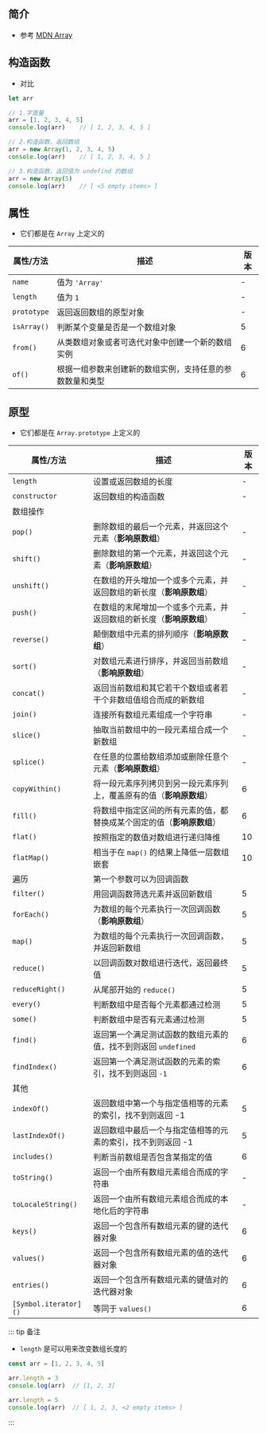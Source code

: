 ## 简介

+ 参考 [MDN Array](https://developer.mozilla.org/zh-CN/docs/Web/JavaScript/Reference/Global_Objects/Array)


## 构造函数

+ 对比
```js
let arr

// 1.字面量
arr = [1, 2, 3, 4, 5]
console.log(arr)    // [ 1, 2, 3, 4, 5 ]

// 2.构造函数，返回数组
arr = new Array(1, 2, 3, 4, 5)
console.log(arr)    // [ 1, 2, 3, 4, 5 ]

// 3.构造函数，返回值为 undefind 的数组
arr = new Array(5)
console.log(arr)    // [ <5 empty items> ]
```




## 属性

+ 它们都是在 `Array` 上定义的

|属性/方法|描述|版本|
|-|-|-|
|`name`|值为 `'Array'`|-|
|`length`|值为 `1`|-|
|`prototype`|返回返回数组的原型对象|-|
|`isArray()`|判断某个变量是否是一个数组对象|5|-|
|`from()`|从类数组对象或者可迭代对象中创建一个新的数组实例|<Badge>6</Badge>|
|`of()`|根据一组参数来创建新的数组实例，支持任意的参数数量和类型|<Badge>6</Badge>|




## 原型

+ 它们都是在 `Array.prototype` 上定义的

|属性/方法|描述|版本|
|-|-|-|
|`length`|设置或返回数组的长度|-|
|`constructor`|返回数组的构造函数|-|
|<Badge>数组操作</Badge>|||
|`pop()`|删除数组的最后一个元素，并返回这个元素（**影响原数组**）|-|
|`shift()`|删除数组的第一个元素，并返回这个元素（**影响原数组**）|-|
|`unshift()`|在数组的开头增加一个或多个元素，并返回数组的新长度（**影响原数组**）|-|
|`push()`|在数组的末尾增加一个或多个元素，并返回数组的新长度（**影响原数组**）|-|
|`reverse()`|颠倒数组中元素的排列顺序（**影响原数组**）|-|
|`sort()`|对数组元素进行排序，并返回当前数组（**影响原数组**）|-|
|`concat()`|返回当前数组和其它若干个数组或者若干个非数组值组合而成的新数组|-|
|`join()`|连接所有数组元素组成一个字符串|-|
|`slice()`|抽取当前数组中的一段元素组合成一个新数组|-|
|`splice()`|在任意的位置给数组添加或删除任意个元素（**影响原数组**）|-|
|`copyWithin()`|将一段元素序列拷贝到另一段元素序列上，覆盖原有的值（**影响原数组**）|<Badge>6</Badge>|
|`fill()`|将数组中指定区间的所有元素的值，都替换成某个固定的值（**影响原数组**）|<Badge>6</Badge>|
|`flat()`|按照指定的数值对数组进行递归降维|<Badge>10</Badge>|
|`flatMap()`|相当于在 `map()` 的结果上降低一层数组嵌套|<Badge>10</Badge>|
|<Badge>遍历</Badge>|第一个参数可以为回调函数||
|`filter()`|用回调函数筛选元素并返回新数组|5|
|`forEach()`|为数组的每个元素执行一次回调函数（**影响原数组**）|5|
|`map()`|为数组的每个元素执行一次回调函数，并返回新数组|5|
|`reduce()`|以回调函数对数组进行迭代，返回最终值|5|
|`reduceRight()`|从尾部开始的 `reduce()`|5|
|`every()`|判断数组中是否每个元素都通过检测|5|
|`some()`|判断数组中是否有元素通过检测|5|
|`find()`|返回第一个满足测试函数的数组元素的值，找不到则返回 `undefined`|<Badge>6</Badge>|
|`findIndex()`|返回第一个满足测试函数的元素的索引，找不到则返回 `-1`|<Badge>6</Badge>|
|<Badge>其他</Badge>|||
|`indexOf()`|返回数组中第一个与指定值相等的元素的索引，找不到则返回 -1|5|
|`lastIndexOf()`|返回数组中最后一个与指定值相等的元素的索引，找不到则返回 -1|5|
|`includes()`|判断当前数组是否包含某指定的值|<Badge>6</Badge>|
|`toString()`|返回一个由所有数组元素组合而成的字符串|-|
|`toLocaleString()`|返回一个由所有数组元素组合而成的本地化后的字符串|-|
|`keys()`|返回一个包含所有数组元素的键的迭代器对象|<Badge>6</Badge>|
|`values()`|返回一个包含所有数组元素的值的迭代器对象|<Badge>6</Badge>|
|`entries()`|返回一个包含所有数组元素的键值对的迭代器对象|<Badge>6</Badge>|
|`[Symbol.iterator]()`|等同于 `values()`|<Badge>6</Badge>|


::: tip 备注
+ `length` 是可以用来改变数组长度的
```js
const arr = [1, 2, 3, 4, 5]

arr.length = 3
console.log(arr)  // [1, 2, 3]

arr.length = 5
console.log(arr)  // [ 1, 2, 3, <2 empty items> ]
```
:::